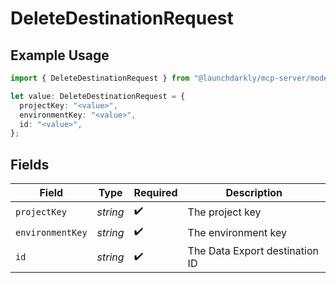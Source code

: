 # DeleteDestinationRequest

## Example Usage

```typescript
import { DeleteDestinationRequest } from "@launchdarkly/mcp-server/models/operations";

let value: DeleteDestinationRequest = {
  projectKey: "<value>",
  environmentKey: "<value>",
  id: "<value>",
};
```

## Fields

| Field                          | Type                           | Required                       | Description                    |
| ------------------------------ | ------------------------------ | ------------------------------ | ------------------------------ |
| `projectKey`                   | *string*                       | :heavy_check_mark:             | The project key                |
| `environmentKey`               | *string*                       | :heavy_check_mark:             | The environment key            |
| `id`                           | *string*                       | :heavy_check_mark:             | The Data Export destination ID |